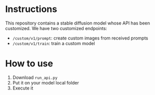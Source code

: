 # Instructions
This repository contains a stable diffusion model whose API has been customized.
We have two customized endpoints:
 - `/custom/v1/prompt`: create custom images from received prompts
 - `/custom/v1/train`: train a custom model

# How to use
1. Download `run_api.py`
2. Put it on your model local folder
3. Execute it

